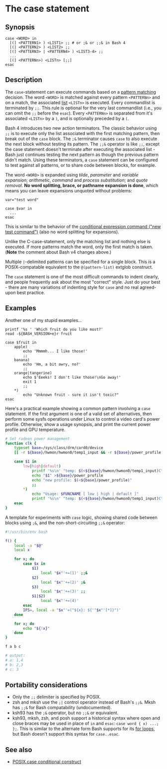 # The case statement

## Synopsis

    case <WORD> in
      [(] <PATTERN1> ) <LIST1> ;; # or ;& or ;;& in Bash 4
      [(] <PATTERN2> ) <LIST2> ;;
      [(] <PATTERN3> | <PATTERN4> ) <LIST3-4> ;;
      ...
      [(] <PATTERNn>) <LISTn> [;;]
    esac

## Description

The `case`-statement can execute commands based on a [pattern
matching](../../syntax/pattern.md) decision. The word `<WORD>` is matched
against every pattern `<PATTERNn>` and on a match, the associated
[list](../../syntax/basicgrammar.md#lists) `<LISTn>` is executed. Every
commandlist is terminated by `;;`. This rule is optional for the very
last commandlist (i.e., you can omit the `;;` before the `esac`). Every
`<PATTERNn>` is separated from it's associated `<LISTn>` by a `)`, and
is optionally preceded by a `(`.

Bash 4 introduces two new action terminators. The classic behavior using
`;;` is to execute only the list associated with the first matching
pattern, then break out of the `case` block. The `;&` terminator causes
`case` to also execute the next block without testing its pattern. The
`;;&` operator is like `;;`, except the case statement doesn't
terminate after executing the associated list - Bash just continues
testing the next pattern as though the previous pattern didn't match.
Using these terminators, a `case` statement can be configured to test
against all patterns, or to share code between blocks, for example.

The word `<WORD>` is expanded using *tilde*, *parameter* and *variable
expansion*; *arithmetic*, *command* and *process substitution*; and
*quote removal*. **No word splitting, brace, or pathname expansion is
done**, which means you can leave expansions unquoted without problems:

    var="test word"

    case $var in
      ...
    esac

This is similar to the behavior of the [conditional expression command
("new test command")](../../syntax/ccmd/conditional_expression.md) (also no
word splitting for expansions).

Unlike the C-case-statement, only the matching list and nothing else is
executed. If more patterns match the word, only the first match is
taken. (**Note** the comment about Bash v4 changes above.)

Multiple `|`-delimited patterns can be specified for a single block.
This is a POSIX-compatable equivalent to the `@(pattern-list)` extglob
construct.

The `case` statement is one of the most difficult commands to indent
clearly, and people frequently ask about the most "correct" style.
Just do your best - there are many variations of indenting style for
`case` and no real agreed-upon best practice.

## Examples

Another one of my stupid examples...

    printf '%s ' 'Which fruit do you like most?'
    read -${BASH_VERSION+e}r fruit

    case $fruit in
        apple)
            echo 'Mmmmh... I like those!'
            ;;
        banana)
            echo 'Hm, a bit awry, no?'
            ;;
        orange|tangerine)
            echo $'Eeeks! I don't like those!\nGo away!'
            exit 1
            ;;
        *)
            echo "Unknown fruit - sure it isn't toxic?"
    esac

Here's a practical example showing a common pattern involving a `case`
statement. If the first argument is one of a valid set of alternatives,
then perform some sysfs operations under Linux to control a video
card's power profile. Otherwise, show a usage synopsis, and print the
current power profile and GPU temperature.

``` bash
# Set radeon power management
function clk {
    typeset base=/sys/class/drm/card0/device
    [[ -r ${base}/hwmon/hwmon0/temp1_input && -r ${base}/power_profile ]] || return 1

    case $1 in
        low|high|default)
            printf '%s\n' "temp: $(<${base}/hwmon/hwmon0/temp1_input)C" "old profile: $(<${base}/power_profile)"
            echo "$1" >${base}/power_profile
            echo "new profile: $(<${base}/power_profile)"
            ;;
        *)
            echo "Usage: $FUNCNAME [ low | high | default ]"
            printf '%s\n' "temp: $(<${base}/hwmon/hwmon0/temp1_input)C" "current profile: $(<${base}/power_profile)"
    esac
}
```

A template for experiments with `case` logic, showing shared code
between blocks using `;&`, and the non-short-circuiting `;;&` operator:

``` bash
#!/usr/bin/env bash

f() {
    local -a "$@"
    local x

    for x; do
        case $x in
            $1)
                local "$x"'+=(1)' ;;&
            $2)
                local "$x"'+=(2)' ;&
            $3)
                local "$x"'+=(3)' ;;
            $1|$2)
                local "$x"'+=(4)'
        esac
        IFS=, local -a "$x"'=("${x}: ${'"$x"'[*]}")'
    done

    for x; do
        echo "${!x}"
    done
}

f a b c

# output:
# a: 1,4
# b: 2,3
# c: 3
```

## Portability considerations

-   Only the `;;` delimiter is specified by POSIX.
-   zsh and mksh use the `;|` control operator instead of Bash's `;;&`.
    Mksh has `;;&` for Bash compatability (undocumented).
-   ksh93 has the `;&` operator, but no `;;&` or equivalent.
-   ksh93, mksh, zsh, and posh support a historical syntax where open
    and close braces may be used in place of `in` and `esac`:
    `case word { x) ...; };`. This is similar to the alternate form Bash
    supports for its [for loops](../../syntax/ccmd/classic_for.md), but Bash
    doesn't support this syntax for `case..esac`.

## See also

-   [POSIX case conditional
    construct](http://pubs.opengroup.org/onlinepubs/9699919799/utilities/V3_chap02.html#tag_18_09_04_05)
